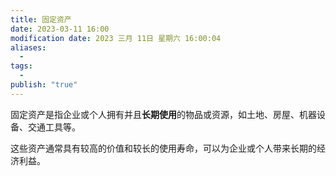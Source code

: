 ```yaml
---
title: 固定资产
date: 2023-03-11 16:00
modification date: 2023 三月 11日 星期六 16:00:04
aliases:
  - 
tags:
  - 
publish: "true"
---
```


固定资产是指企业或个人拥有并且**长期使用**的物品或资源，如土地、房屋、机器设备、交通工具等。

这些资产通常具有较高的价值和较长的使用寿命，可以为企业或个人带来长期的经济利益。
